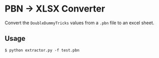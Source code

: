 # PBN -> XLSX Converter

Convert the `DoubleDummyTricks` values from a `.pbn` file to an excel sheet.

## Usage

```shell
$ python extractor.py -f test.pbn
```
